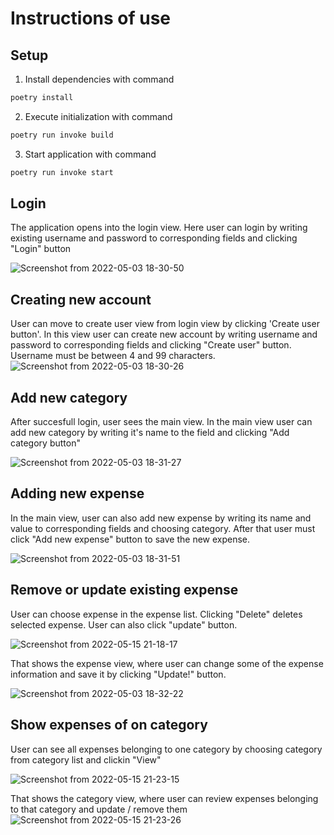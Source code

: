 # Instructions of use
## Setup

1. Install dependencies with command
```bash
poetry install
```


2. Execute initialization with command

```bash
poetry run invoke build
```

3. Start application with command

```bash
poetry run invoke start
```

## Login
The application opens into the login view. Here user can login by writing existing username and password to corresponding fields and clicking "Login" button

![Screenshot from 2022-05-03 18-30-50](https://user-images.githubusercontent.com/65664408/166485715-b6183516-bc42-4eb5-bf83-2865e922e873.png)



## Creating new account
User can move to create user view from login view by clicking 'Create user button'. In this view user can create new account by writing username and password to corresponding fields and clicking "Create user" button. Username must be between 4 and 99 characters.
![Screenshot from 2022-05-03 18-30-26](https://user-images.githubusercontent.com/65664408/166485769-4b225c55-b423-49d9-bdcc-26cb04698b98.png)


## Add new category
After succesfull login, user sees the main view. In the main view user can add new category by writing it's name to the field and clicking "Add category button"

![Screenshot from 2022-05-03 18-31-27](https://user-images.githubusercontent.com/65664408/166485675-bfe32d66-56a2-4fba-ade7-71d16eba2f9b.png)

## Adding new expense 
In the main view, user can also add new expense by writing its name and value to corresponding fields and choosing category. After that user must click "Add new expense" button to save the new expense.

![Screenshot from 2022-05-03 18-31-51](https://user-images.githubusercontent.com/65664408/166485654-2084c800-73a5-41dc-9898-7b5ed4a32194.png)

## Remove or update existing expense
User can choose expense in the expense list. Clicking "Delete" deletes selected expense. User can also click "update" button.

![Screenshot from 2022-05-15 21-18-17](https://user-images.githubusercontent.com/65664408/168487860-a5e3558e-72ab-42cf-8ca0-d1d08ce268c3.png)

That shows the expense view, where user can change some of the expense information and save it by clicking "Update!" button.

![Screenshot from 2022-05-03 18-32-22](https://user-images.githubusercontent.com/65664408/166485516-108cf062-a305-457e-818e-3db4f4e99688.png)

## Show expenses of on category
User can see all expenses belonging to one category by choosing category from category list and clickin "View"

![Screenshot from 2022-05-15 21-23-15](https://user-images.githubusercontent.com/65664408/168488088-b5137a86-a24b-47b3-9ab0-526a2848123b.png)

That shows the category view, where user can review expenses belonging to that category and update / remove them
![Screenshot from 2022-05-15 21-23-26](https://user-images.githubusercontent.com/65664408/168488093-ec076af2-63e2-495d-ba34-a3407909e866.png)
